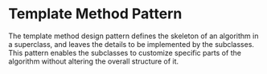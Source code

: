 # Template Method Pattern

The template method design pattern defines the skeleton of an algorithm in a superclass, and leaves the details to be
implemented by the subclasses. This pattern enables the subclasses to customize specific parts of the algorithm without
altering the overall structure of it.

